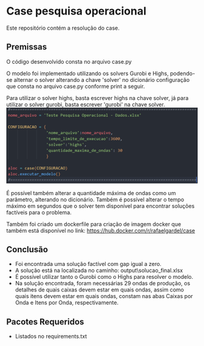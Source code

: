 # Case pesquisa operacional
Este repositório contém a resolução do case.

## Premissas
O código desenvolvido consta no arquivo case.py

O modelo foi implementado utilizando os solvers Gurobi e Highs, podendo-se alternar o solver alterando a chave 'solver' no dicionário configuração que consta no arquivo case.py conforme print a seguir.

Para utilizar o solver highs, basta escrever highs na chave solver, já para utilizar o solver gurobi, basta escrever 'gurobi' na chave solver.
![alt text](image.png)

É possível também alterar a quantidade máxima de ondas como um parâmetro, alterando no dicionário. Também é possível alterar o tempo máximo em segundos que o solver tem disponível para encontrar soluções factíveis para o problema.

Também foi criado um dockerfile para criação de imagem docker que também está disponível no link:
https://hub.docker.com/r/rafaelgardel/case
## Conclusão

- Foi encontrada uma solução factível com gap igual a zero.
- A solução está na localizada no caminho: output\solucao_final.xlsx
- É possível utilizar tanto o Gurobi como o Highs para resolver o modelo.
- Na solução encontrada, foram necessárias 29 ondas de produção, os detalhes de quais caixas devem estar em quais ondas, assim como quais itens devem estar em quais ondas, constam nas abas Caixas por Onda e Itens por Onda, respectivamente.

## Pacotes Requeridos
- Listados no requirements.txt
